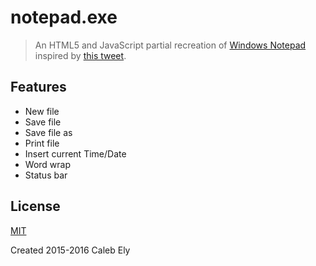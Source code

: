 # notepad.exe #
> An HTML5 and JavaScript partial recreation of [Windows Notepad](https://en.wikipedia.org/wiki/Notepad_%28software%29) inspired by [this tweet](https://twitter.com/_le717/status/652872629355941888).

## Features ##
* New file
* Save file
* Save file as
* Print file
* Insert current Time/Date
* Word wrap
* Status bar

## License ##
[MIT](LICENSE)

Created 2015-2016 Caleb Ely

